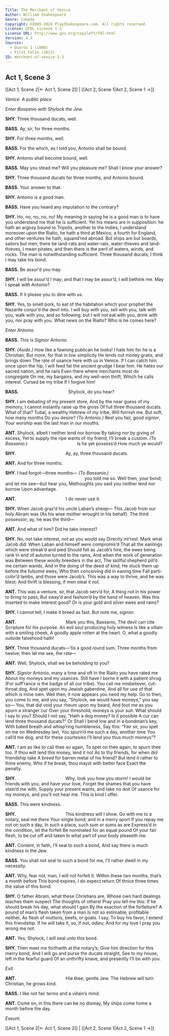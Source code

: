 ```yaml
---
Title: The Merchant of Venice
Author: William Shakespeare
Genre: Comedy
Copyright: ©2005-2024 PlayShakespeare.com. All rights reserved.
License: GFDL License 1.3
License URL: http://www.gnu.org/copyleft/fdl.html
Version: 4.3
Sources:
  - Quarto 1 (1600)
  - First Folio (1623)
ID: merchant-of-venice-1-3
---
```


## Act 1, Scene 3
[[Act 1, Scene 2|← Act 1, Scene 2]] | [[Act 2, Scene 1|Act 2, Scene 1 →]]

*Venice. A public place.*

*Enter Bassanio with Shylock the Jew.*

**SHY.**
Three thousand ducats, well.

**BASS.**
Ay, sir, for three months.

**SHY.**
For three months, well.

**BASS.**
For the which, as I told you, Antonio shall be bound.

**SHY.**
Antonio shall become bound, well.

**BASS.**
May you stead me? Will you pleasure me? Shall I know your answer?

**SHY.**
Three thousand ducats for three months, and Antonio bound.

**BASS.**
Your answer to that.

**SHY.**
Antonio is a good man.

**BASS.**
Have you heard any imputation to the contrary?

**SHY.**
Ho, no, no, no, no! My meaning in saying he is a good man is to have you understand me that he is sufficient. Yet his means are in supposition: he hath an argosy bound to Tripolis, another to the Indies; I understand moreover upon the Rialto, he hath a third at Mexico, a fourth for England, and other ventures he hath, squand’red abroad. But ships are but boards, sailors but men; there be land-rats and water-rats, water-thieves and land-thieves, I mean pirates, and then there is the peril of waters, winds, and rocks. The man is notwithstanding sufficient. Three thousand ducats; I think I may take his bond.

**BASS.**
Be assur’d you may.

**SHY.**
I will be assur’d I may; and that I may be assur’d, I will bethink me. May I speak with Antonio?

**BASS.**
If it please you to dine with us.

**SHY.**
Yes, to smell pork, to eat of the habitation which your prophet the Nazarite conjur’d the devil into. I will buy with you, sell with you, talk with you, walk with you, and so following; but I will not eat with you, drink with you, nor pray with you. What news on the Rialto? Who is he comes here?

*Enter Antonio.*

**BASS.**
This is *Signior* Antonio.

**SHY.**
*(Aside.)*
How like a fawning publican he looks!
I hate him for he is a Christian;
But more, for that in low simplicity
He lends out money gratis, and brings down
The rate of usance here with us in Venice.
If I can catch him once upon the hip,
I will feed fat the ancient grudge I bear him.
He hates our sacred nation, and he rails
Even there where merchants most do congregate
On me, my bargains, and my well-won thrift,
Which he calls interest. Cursed be my tribe
If I forgive him!

**BASS.**
           Shylock, do you hear?

**SHY.**
I am debating of my present store,
And by the near guess of my memory,
I cannot instantly raise up the gross
Of full three thousand ducats. What of that?
Tubal, a wealthy Hebrew of my tribe,
Will furnish me. But soft, how many months
Do you desire?
*(To Antonio.)*
Rest you fair, good *signior*,
Your worship was the last man in our mouths.

**ANT.**
Shylock, albeit I neither lend nor borrow
By taking nor by giving of excess,
Yet to supply the ripe wants of my friend,
I’ll break a custom.
*(To Bassanio.)*
           Is he yet possess’d
How much ye would?

**SHY.**
           Ay, ay, three thousand ducats.

**ANT.**
And for three months.

**SHY.**
I had forgot—three months⁠—
*(To Bassanio.)*
                  you told me so.
Well then, your bond; and let me see—but hear you,
Methoughts you said you neither lend nor borrow
Upon advantage.

**ANT.**
           I do never use it.

**SHY.**
When Jacob graz’d his uncle Laban’s sheep⁠—
This Jacob from our holy Abram was
(As his wise mother wrought in his behalf) 
The third possessor; ay, he was the third⁠—

**ANT.**
And what of him? Did he take interest?

**SHY.**
No, not take interest, not as you would say
Directly int’rest. Mark what Jacob did:
When Laban and himself were compromis’d
That all the eanlings which were streak’d and pied
Should fall as Jacob’s hire, the ewes being rank
In end of autumn turned to the rams,
And when the work of generation was
Between these woolly breeders in the act,
The skillful shepherd pill’d me certain wands,
And in the doing of the deed of kind,
He stuck them up before the fulsome ewes,
Who then conceiving did in eaning time
Fall parti-color’d lambs, and those were Jacob’s.
This was a way to thrive, and he was blest;
And thrift is blessing, if men steal it not.

**ANT.**
This was a venture, sir, that Jacob serv’d for,
A thing not in his power to bring to pass,
But sway’d and fashion’d by the hand of heaven.
Was this inserted to make interest good?
Or is your gold and silver ewes and rams?

**SHY.**
I cannot tell, I make it breed as fast.
But note me, *signior*.

**ANT.**
           Mark you this, Bassanio,
The devil can cite Scripture for his purpose.
An evil soul producing holy witness
Is like a villain with a smiling cheek,
A goodly apple rotten at the heart.
O, what a goodly outside falsehood hath!

**SHY.**
Three thousand ducats—’tis a good round sum.
Three months from twelve; then let me see, the rate⁠—

**ANT.**
Well, Shylock, shall we be beholding to you?

**SHY.**
*Signior* Antonio, many a time and oft
In the Rialto you have rated me
About my moneys and my usances.
Still have I borne it with a patient shrug
(For suff’rance is the badge of all our tribe).
You call me misbeliever, cut-throat dog,
And spet upon my Jewish gaberdine,
And all for use of that which is mine own.
Well then, it now appears you need my help.
Go to then, you come to me, and you say,
“Shylock, we would have moneys,” you say so⁠—
You, that did void your rheum upon my beard,
And foot me as you spurn a stranger cur
Over your threshold; moneys is your suit.
What should I say to you? Should I not say,
“Hath a dog money? Is it possible
A cur can lend three thousand ducats?” Or
Shall I bend low and in a bondman’s key,
With bated breath and whisp’ring humbleness,
Say this:
“Fair sir, you spet on me on Wednesday last,
You spurn’d me such a day, another time
You call’d me dog; and for these courtesies
I’ll lend you thus much moneys”?

**ANT.**
I am as like to call thee so again,
To spet on thee again, to spurn thee too.
If thou wilt lend this money, lend it not
As to thy friends, for when did friendship take
A breed for barren metal of his friend?
But lend it rather to thine enemy,
Who if he break, thou mayst with better face
Exact the penalty.

**SHY.**
           Why, look you how you storm!
I would be friends with you, and have your love,
Forget the shames that you have stain’d me with,
Supply your present wants, and take no doit
Of usance for my moneys, and you’ll not hear me.
This is kind I offer.

**BASS.**
This were kindness.

**SHY.**
           This kindness will I show.
Go with me to a notary, seal me there
Your single bond; and in a merry sport
If you repay me not on such a day,
In such a place, such sum or sums as are
Express’d in the condition, let the forfeit
Be nominated for an equal pound
Of your fair flesh, to be cut off and taken
In what part of your body pleaseth me.

**ANT.**
Content, in faith, I’ll seal to such a bond,
And say there is much kindness in the Jew.

**BASS.**
You shall not seal to such a bond for me,
I’ll rather dwell in my necessity.

**ANT.**
Why, fear not, man, I will not forfeit it.
Within these two months, that’s a month before
This bond expires, I do expect return
Of thrice three times the value of this bond.

**SHY.**
O father Abram, what these Christians are,
Whose own hard dealings teaches them suspect
The thoughts of others! Pray you tell me this:
If he should break his day, what should I gain
By the exaction of the forfeiture?
A pound of man’s flesh taken from a man
Is not so estimable, profitable neither,
As flesh of muttons, beefs, or goats. I say,
To buy his favor, I extend this friendship.
If he will take it, so, if not, *adieu*;
And for my love I pray you wrong me not.

**ANT.**
Yes, Shylock, I will seal unto this bond.

**SHY.**
Then meet me forthwith at the notary’s;
Give him direction for this merry bond,
And I will go and purse the ducats straight,
See to my house, left in the fearful guard
Of an unthrifty knave, and presently
I’ll be with you.

*Exit.*

**ANT.**
           Hie thee, gentle Jew.
The Hebrew will turn Christian, he grows kind.

**BASS.**
I like not fair terms and a villain’s mind.

**ANT.**
Come on, in this there can be no dismay,
My ships come home a month before the day.

*Exeunt.*

[[Act 1, Scene 2|← Act 1, Scene 2]] | [[Act 2, Scene 1|Act 2, Scene 1 →]]
